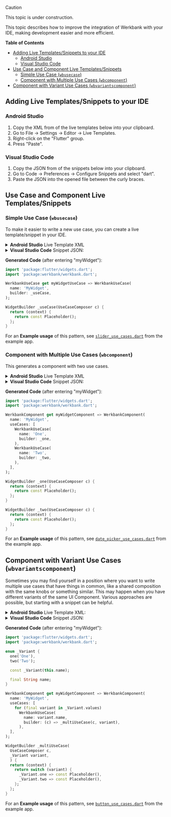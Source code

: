 > [!CAUTION]
> This topic is under construction.

This topic describes how to improve the integration of Werkbank with your IDE, making development easier and more efficient.

**Table of Contents**
- [Adding Live Templates/Snippets to your IDE](#adding-live-templatessnippets-to-your-ide)
  - [Android Studio](#android-studio)
  - [Visual Studio Code](#visual-studio-code)
- [Use Case and Component Live Templates/Snippets](#use-case-and-component-live-templatessnippets)
  - [Simple Use Case (`wbusecase`)](#simple-use-case-wbusecase)
  - [Component with Multiple Use Cases (`wbcomponent`)](#component-with-multiple-use-cases-wbcomponent)
- [Component with Variant Use Cases (`wbvariantscomponent`)](#component-with-variant-use-cases-wbvariantscomponent)

## Adding Live Templates/Snippets to your IDE

### Android Studio
1. Copy the XML from of the live templates below into your clipboard.
2. Go to File -> Settings -> Editor -> Live Templates.
3. Right-click on the "Flutter" group.
4. Press "Paste".

### Visual Studio Code
1. Copy the JSON from of the snippets below into your clipboard.
2. Go to Code -> Preferences -> Configure Snippets and select "dart".
3. Paste the JSON into the opened file between the curly braces.

## Use Case and Component Live Templates/Snippets

### Simple Use Case (`wbusecase`)
To make it easier to write a new use case, you can create a live template/snippet in your IDE.

<details>
<summary><b>Android Studio</b> Live Template XML</summary>

```xml
<template name="wbusecase" value="import 'package:flutter/widgets.dart';&#10;import 'package:werkbank/werkbank.dart';&#10;&#10;WerkbankUseCase get $NAME$UseCase =&gt; WerkbankUseCase(&#10;    name: '$CAP_NAME$',&#10;    builder: _useCase,&#10;  );&#10;&#10;WidgetBuilder _useCase(UseCaseComposer c) {&#10;  return (context) {&#10;    return $END$const Placeholder();&#10;  };&#10;}" description="Creates a Werkbank use case." toReformat="false" toShortenFQNames="true">
  <variable name="NAME" expression="" defaultValue="" alwaysStopAt="true" />
  <variable name="CAP_NAME" expression="capitalize(NAME)" defaultValue="" alwaysStopAt="false" />
  <context>
    <option name="DART_TOPLEVEL" value="true" />
  </context>
</template>
```
</details>

<details>
<summary><b>Visual Studio Code</b> Snippet JSON:</summary>

```json
"Create a UseCase": {
    "prefix": "wbusecase",
    "body": [
        "import 'package:flutter/widgets.dart';",
        "import 'package:werkbank/werkbank.dart';",
        "",
        "WerkbankUseCase get ${1:name}UseCase => WerkbankUseCase(",
        "  name: '${1/(.*)/${1:/capitalize}/}',",
        "  builder: _useCase,",
        ");",
        "",
        "WidgetBuilder _useCase(UseCaseComposer c) {",
        "  return (context) {",
        "    return ${0:const Placeholder()};",
        "  };",
        "}",
    ],
    "description": "Creates a Werkbank use case."
},
```
</details>

**Generated Code** (after entering "myWidget"):

```dart
import 'package:flutter/widgets.dart';
import 'package:werkbank/werkbank.dart';

WerkbankUseCase get myWidgetUseCase => WerkbankUseCase(
  name: 'MyWidget',
  builder: _useCase,
);

WidgetBuilder _useCase(UseCaseComposer c) {
  return (context) {
    return const Placeholder();
  };
}
```

For an **Example usage** of this pattern, see [`slider_use_cases.dart`](https://github.com/neusta-mobile-solutions-gmbh/werkbank/blob/main/example/example_werkbank/lib/src/example_werkbank/use_cases/components/material/slider_use_cases.dart) from the example app.

### Component with Multiple Use Cases (`wbcomponent`)
This generates a component with two use cases.

<details>
<summary><b>Android Studio</b> Live Template XML</summary>

```xml
<template name="wbcomponent" value="import 'package:flutter/widgets.dart';&#10;import 'package:werkbank/werkbank.dart';&#10;&#10;WerkbankComponent get $NAME$Component =&gt; WerkbankComponent(&#10;  name: '$CAP_NAME$',&#10;  useCases: [&#10;    WerkbankUseCase(&#10;      name: 'One',&#10;      builder: _one,&#10;    ),&#10;    WerkbankUseCase(&#10;      name: 'Two',&#10;      builder: _two,&#10;    ),&#10;  ],&#10;);&#10;&#10;WidgetBuilder _one(UseCaseComposer c) {&#10;  return (context) {&#10;    return $END$const Placeholder();&#10;  };&#10;}&#10;&#10;WidgetBuilder _two(UseCaseComposer c) {&#10;  return (context) {&#10;    return const Placeholder();&#10;  };&#10;}" description="Creates a Werkbank component with two use cases." toReformat="false" toShortenFQNames="true">
  <variable name="NAME" expression="" defaultValue="" alwaysStopAt="true" />
  <variable name="CAP_NAME" expression="capitalize(NAME)" defaultValue="" alwaysStopAt="false" />
  <context>
    <option name="DART_TOPLEVEL" value="true" />
  </context>
</template>
```
</details>

<details>
<summary><b>Visual Studio Code</b> Snippet JSON:</summary>

```json
"Create a Component": {
    "prefix": "wbcomponent",
    "body": [
        "import 'package:flutter/widgets.dart';",
        "import 'package:werkbank/werkbank.dart';",
        "",
        "WerkbankComponent get ${1:name}Component => WerkbankComponent(",
        "  name: '${1/(.*)/${1:/capitalize}/}',",
        "  useCases: [",
        "    WerkbankUseCase(",
        "      name: 'One',",
        "      builder: _one,",
        "    ),",
        "    WerkbankUseCase(",
        "      name: 'Two',",
        "      builder: _two,",
        "    ),",
        "  ],",
        ");",
        "",
        "WidgetBuilder _one(UseCaseComposer c) {",
        "  return (context) {",
        "    return ${0:const Placeholder()};",
        "  };",
        "}",
        "",
        "WidgetBuilder _two(UseCaseComposer c) {",
        "  return (context) {",
        "    return const Placeholder();",
        "  };",
        "}",
    ],
    "description": "Creates a Werkbank component with two use cases."
},
```
</details>

**Generated Code** (after entering "myWidget"):

```dart
import 'package:flutter/widgets.dart';
import 'package:werkbank/werkbank.dart';

WerkbankComponent get myWidgetComponent => WerkbankComponent(
  name: 'MyWidget',
  useCases: [
    WerkbankUseCase(
      name: 'One',
      builder: _one,
    ),
    WerkbankUseCase(
      name: 'Two',
      builder: _two,
    ),
  ],
);

WidgetBuilder _one(UseCaseComposer c) {
  return (context) {
    return const Placeholder();
  };
}

WidgetBuilder _two(UseCaseComposer c) {
  return (context) {
    return const Placeholder();
  };
}
```

For an **Example usage** of this pattern, see [`date_picker_use_cases.dart`](https://github.com/neusta-mobile-solutions-gmbh/werkbank/blob/main/example/example_werkbank/lib/src/example_werkbank/use_cases/components/material/date_picker_use_cases.dart) from the example app.

## Component with Variant Use Cases (`wbvariantscomponent`)

Sometimes you may find yourself in a position where you want to write multiple use cases that have things in common,
like a shared composition with the same knobs or something similar. This may happen when you have different variants of
the same UI Component. Various approaches are possible, but starting with a snippet can be helpful.

<details>
<summary><b>Android Studio</b> Live Template XML:</summary>

```xml
<template name="wbvariantscomponent" value="import 'package:flutter/widgets.dart';&#10;import 'package:werkbank/werkbank.dart';&#10;&#10;enum _Variant {&#10;  one('One'),&#10;  two('Two');&#10;&#10;  const _Variant(this.name);&#10;&#10;  final String name;&#10;}&#10;&#10;WerkbankComponent get $NAME$Component =&gt; WerkbankComponent(&#10;  name: '$CAP_NAME$',&#10;  useCases: [&#10;    for (final variant in _Variant.values)&#10;      WerkbankUseCase(&#10;        name: variant.name,&#10;        builder: (c) =&gt; _multiUseCase(c, variant),&#10;      ),&#10;  ],&#10;);&#10;&#10;WidgetBuilder _multiUseCase(&#10;  UseCaseComposer c,&#10;  _Variant variant,&#10;) {&#10;  return (context) {&#10;    return switch (variant) {&#10;      _Variant.one =&gt; $END$const Placeholder(),&#10;      _Variant.two =&gt; const Placeholder(),&#10;    };&#10;  };&#10;}" description="Creates a Werkbank component with multiple similar use cases." toReformat="false" toShortenFQNames="true">
  <variable name="NAME" expression="" defaultValue="" alwaysStopAt="true" />
  <variable name="CAP_NAME" expression="capitalize(NAME)" defaultValue="" alwaysStopAt="false" />
  <context>
    <option name="DART_TOPLEVEL" value="true" />
  </context>
</template>
```
</details>

<details>
<summary><b>Visual Studio Code</b> Snippet JSON:</summary>

```json
"Create a Component for similar UseCases": {
    "prefix": "wbvariantscomponent",
    "body": [
        "import 'package:flutter/widgets.dart';",
        "import 'package:werkbank/werkbank.dart';",
        "",
        "enum _Variant {",
        "  one('One'),",
        "  two('Two');",
        "",
        "  const _Variant(this.name);",
        "",
        "  final String name;",
        "}",
        "",
        "WerkbankComponent get ${1:name}Component => WerkbankComponent(",
        "  name: '${1/(.*)/${1:/capitalize}/}',",
        "  useCases: [",
        "    for (final variant in _Variant.values)",
        "      WerkbankUseCase(",
        "        name: variant.name,",
        "        builder: (c) => _multiUseCase(c, variant),",
        "      ),",
        "  ],",
        ");",
        "",
        "WidgetBuilder _multiUseCase(",
        "  UseCaseComposer c,",
        "  _Variant variant,",
        ") {",
        "  return (context) {",
        "    return switch (variant) {",
        "      _Variant.one => ${0:const Placeholder()},",
        "      _Variant.two => const Placeholder(),",
        "    };",
        "  };",
        "}",
    ],
    "description": "Creates a Werkbank component with multiple similar use cases."
},
```
</details>

**Generated Code** (after entering "myWidget"):

```dart
import 'package:flutter/widgets.dart';
import 'package:werkbank/werkbank.dart';

enum _Variant {
  one('One'),
  two('Two');

  const _Variant(this.name);

  final String name;
}

WerkbankComponent get myWidgetComponent => WerkbankComponent(
  name: 'MyWidget',
  useCases: [
    for (final variant in _Variant.values)
      WerkbankUseCase(
        name: variant.name,
        builder: (c) => _multiUseCase(c, variant),
      ),
  ],
);

WidgetBuilder _multiUseCase(
  UseCaseComposer c,
  _Variant variant,
  ) {
  return (context) {
    return switch (variant) {
      _Variant.one => const Placeholder(),
      _Variant.two => const Placeholder(),
    };
  };
}
```

For an **Example usage** of this pattern, see [`button_use_cases.dart`](https://github.com/neusta-mobile-solutions-gmbh/werkbank/blob/main/example/example_werkbank/lib/src/example_werkbank/use_cases/components/material/button_use_cases.dart) from the example app.
